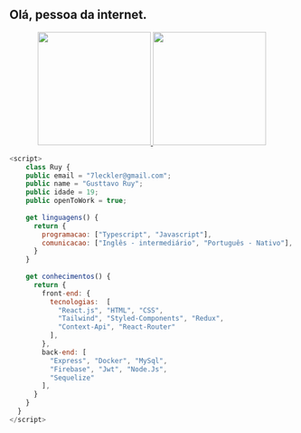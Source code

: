 ## Olá, pessoa da internet.

<div align="center">
  <a href="https://github.com/Leckller">
    <img height="200em" src="https://github-readme-stats.vercel.app/api/top-langs/?username=Leckller&langs_count=10&theme=merko&hide_progress=true"/>
    <img height="200em" src="https://github-readme-stats.vercel.app/api?username=Leckller&show_icons=true&theme=merko"/>
  </a>
</div>

  ```javascript
<script>
      class Ruy {
      public email = "7leckler@gmail.com";
      public name = "Gusttavo Ruy";
      public idade = 19;
      public openToWork = true;
    
      get linguagens() {
        return {
          programacao: ["Typescript", "Javascript"],
          comunicacao: ["Inglês - intermediário", "Português - Nativo"],
        }
      }
    
      get conhecimentos() {
        return {
          front-end: {
            tecnologias:  [
              "React.js", "HTML", "CSS",
              "Tailwind", "Styled-Components", "Redux",
              "Context-Api", "React-Router"
            ],
          },
          back-end: [
            "Express", "Docker", "MySql",
            "Firebase", "Jwt", "Node.Js",
            "Sequelize"
          ],
        } 
      }
    }
</script>
